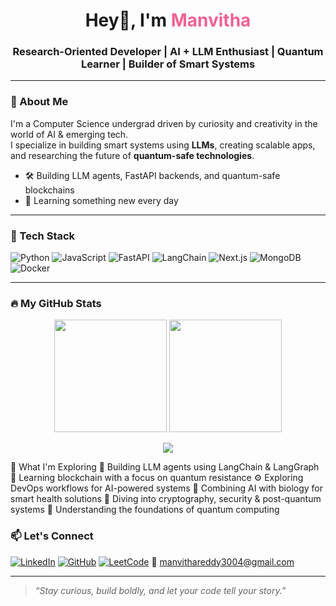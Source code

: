<h1 align="center">Hey👋, I'm <span style="color:#f06292;">Manvitha</span></h1>
<h3 align="center">Research-Oriented Developer | AI + LLM Enthusiast | Quantum Learner | Builder of Smart Systems</h3>

---

### 🧠 About Me

I'm a Computer Science undergrad driven by curiosity and creativity in the world of AI & emerging tech.  
I specialize in building smart systems using **LLMs**, creating scalable apps, and researching the future of **quantum-safe technologies**.

- 🛠️ Building LLM agents, FastAPI backends, and quantum-safe blockchains  
- 🌱 Learning something new every day

---

### 🚀 Tech Stack

![Python](https://img.shields.io/badge/-Python-3776AB?logo=python&logoColor=white&style=for-the-badge)
![JavaScript](https://img.shields.io/badge/-JavaScript-F7DF1E?logo=javascript&logoColor=black&style=for-the-badge)
![FastAPI](https://img.shields.io/badge/-FastAPI-005F73?logo=fastapi&logoColor=white&style=for-the-badge)
![LangChain](https://img.shields.io/badge/-LangChain-00BFA5?style=for-the-badge)
![Next.js](https://img.shields.io/badge/-Next.js-000?logo=nextdotjs&style=for-the-badge)
![MongoDB](https://img.shields.io/badge/-MongoDB-4EA94B?logo=mongodb&logoColor=white&style=for-the-badge)
![Docker](https://img.shields.io/badge/-Docker-2496ED?logo=docker&logoColor=white&style=for-the-badge)

---

### 🔥 My GitHub Stats

<p align="center">
  <img src="https://github-readme-stats.vercel.app/api?username=Manvitha3004&show_icons=true&theme=radical" height="180" />
  <img src="https://github-readme-stats.vercel.app/api/top-langs/?username=Manvitha3004&layout=compact&theme=radical" height="180"/>
</p>

<p align="center">
  <img src="https://streak-stats.demolab.com?user=Manvitha3004&theme=radical&hide_border=true" />
</p>



🌱 What I'm Exploring
🧠 Building LLM agents using LangChain & LangGraph
🔗 Learning blockchain with a focus on quantum resistance
⚙️ Exploring DevOps workflows for AI-powered systems
🧬 Combining AI with biology for smart health solutions
🔐 Diving into cryptography, security & post-quantum systems
🔭 Understanding the foundations of quantum computing



### 📫 Let's Connect

[![LinkedIn](https://img.shields.io/badge/-LinkedIn-0A66C2?logo=linkedin&logoColor=white&style=flat-square)](https://www.linkedin.com/in/manvitha-reddy-812026256/)
[![GitHub](https://img.shields.io/badge/-GitHub-181717?logo=github&logoColor=white&style=flat-square)](https://github.com/Manvitha3004)
[![LeetCode](https://img.shields.io/badge/-LeetCode-FFA116?logo=leetcode&logoColor=white&style=flat-square)](https://leetcode.com/u/Manvithareddy30/)
📧 manvithareddy3004@gmail.com

---

> *“Stay curious, build boldly, and let your code tell your story.”*
